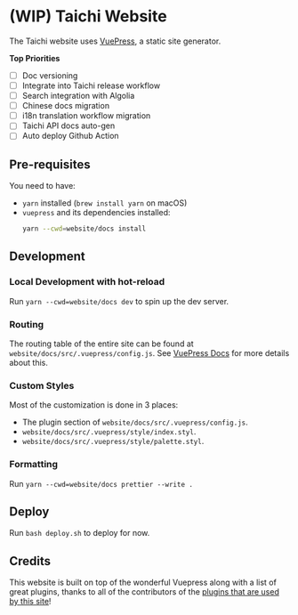 # (WIP) Taichi Website

The Taichi website uses [VuePress](https://vuepress.vuejs.org/), a static site generator.

**Top Priorities**

- [ ] Doc versioning
- [ ] Integrate into Taichi release workflow
- [ ] Search integration with Algolia
- [ ] Chinese docs migration
- [ ] i18n translation workflow migration
- [ ] Taichi API docs auto-gen
- [ ] Auto deploy Github Action

## Pre-requisites

You need to have:

- `yarn` installed (`brew install yarn` on macOS)
- `vuepress` and its dependencies installed:
    ```bash
    yarn --cwd=website/docs install
    ```

## Development

### Local Development with hot-reload

Run `yarn --cwd=website/docs dev` to spin up the dev server.

### Routing

The routing table of the entire site can be found at `website/docs/src/.vuepress/config.js`. See [VuePress Docs](https://vuepress.vuejs.org/guide/directory-structure.html#directory-structure) for more details about this.

### Custom Styles

Most of the customization is done in 3 places:

- The plugin section of `website/docs/src/.vuepress/config.js`.
- `website/docs/src/.vuepress/style/index.styl`.
- `website/docs/src/.vuepress/style/palette.styl`.

### Formatting

Run `yarn --cwd=website/docs prettier --write .`

## Deploy

Run `bash deploy.sh` to deploy for now.

## Credits

This website is built on top of the wonderful Vuepress along with a list of
great plugins, thanks to all of the contributors of the [plugins that are used by
this site](./website/docs/src/.vuepress/config.js)!
